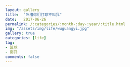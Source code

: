 ```yaml
---
layout: gallery
title:  "卧槽你们打球不叫我"
date:   2017-06-26
permalink: /:categories/:month-:day-:year/:title.html
img: "/assets/img/life/wuguangyi.jpg"
gallery: true
categories: [life]
tag:
- 篮球
- 南开
comments: false
---
```

